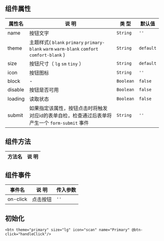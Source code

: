 ## 组件属性

| 属性名      | 说 明         | 类 型 |默认值  |
| ------------- |-----------|------| -----|
| name |  按钮文字  | `String` | `''` |
| theme | 主题样式( `blank` `primary` `primary-blank` `warm` `warm-blank` `comfort` `comfort-blank` ) | `String` | `default` |
| size | 按钮尺寸（ `lg` `sm` `tiny` ） |   `String` | `default` |
| icon | 按钮图标  | `String` | `''` |
| block | - | `Boolean` | `false` |
| disable | 按钮是否可用 | `Boolean` | `false` |
| loading | 读取状态 | `Boolean` | `false` |
| submit | 如果指定该属性，按钮点击时将触发对应id的表单自检，检查通过后表单将产生一个 `form-submit` 事件 | `String` | `''` |

## 组件方法

| 方法名 | 说 明 |
|-------|-------|

## 组件事件

| 事件名 | 说 明 | 传入参数 |
|-------|--------|--------|
| on-click | 点击按钮 | `''` |



## 初始化

```
<btn theme="primary" size="lg" icon="scan" name="Primary" @btn-click="handleClick"/>
```
